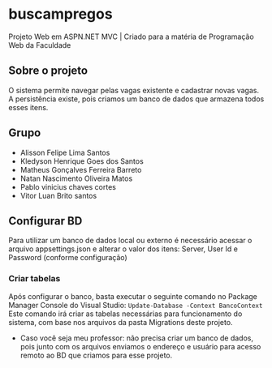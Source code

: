 # buscampregos
Projeto Web em ASPN.NET MVC | Criado para a matéria de Programação Web da Faculdade

## Sobre o projeto
O sistema permite navegar pelas vagas existente e cadastrar novas vagas. A persistência existe, pois criamos um banco de dados que armazena todos esses itens.

## Grupo
- Alisson Felipe Lima Santos 
- Kledyson Henrique Goes dos Santos
- Matheus Gonçalves Ferreira Barreto 
- Natan Nascimento Oliveira Matos
- Pablo vinicius chaves cortes
- Vitor Luan Brito santos

## Configurar BD
Para utilizar um banco de dados local ou externo é necessário acessar o arquivo appsettings.json e alterar o valor dos itens:
Server, User Id e Password (conforme configuração)

### Criar tabelas
Após configurar o banco, basta executar o seguinte comando no Package Manager Console do Visual Studio:
`Update-Database -Context BancoContext`
Este comando irá criar as tabelas necessárias para funcionamento do sistema, com base nos arquivos da pasta Migrations deste projeto.

* Caso você seja meu professor: não precisa criar um banco de dados, pois junto com os arquivos enviamos o endereço e usuário para acesso remoto ao BD que criamos para esse projeto.